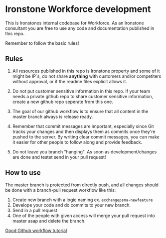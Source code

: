 # Ironstone Workforce development
This is Ironstones internal codebase for Workforce. As an Ironstone consultant you are free to use any code and documentation published in this repo.

Remember to follow the basic rules!

## Rules
1. All resources published in this repo is Ironstone property and some of it might be IP`s, do not share **anything** with customers and/or competiters without approval, or if the readme files explicit allows it.

2. Do not put customer sensitive information in this repo. If your team needs a private github repo to share customer sensitive information, create a new github repo seperate from this one.

3. The goal of our github workflow is to ensure that all content in the master branch always is release ready.

4. Remember that commit messages are important, especially since Git tracks your changes and then displays them as commits once they're pushed to the server. By writing clear commit messages, you can make it easier for other people to follow along and provide feedback.

5. Do not leave you branch "hanging". As soon as development/changes are done and testet send in your pull request!

## How to use
The master branch is protected from directly push, and all changes should be done with a branch-pull request workflow like this:

1. Create new branch with a logic naming ex. `exchangepsma-newfeature`
2. Develope your code and do commits to your new branch.
3. Send in a pull request
4. One of the people with given access will merge your pull request into master asap and delete the branch.

[Good Github workflow tutorial](https://guides.github.com/introduction/flow/)
